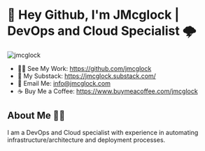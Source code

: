 # 🚀 Hey Github, I'm JMcglock | DevOps and Cloud Specialist 🌩

<p align="left"> <img src="https://komarev.com/ghpvc/?username=jmcglock&label=Profile%20views&color=0e75b6&style=flat" alt="jmcglock" /> </p>

- 👨‍💻 See My Work: https://github.com/jmcglock 
- 📝 My Substack: https://jmcglock.substack.com/ 
- 📧 Email Me: info@jmcglock.com 
- ☕ Buy Me a Coffee: https://www.buymeacoffee.com/jmcglock

## About Me 🙋‍♂️
I am a DevOps and Cloud specialist with experience in automating infrastructure/architecture and deployment processes.
